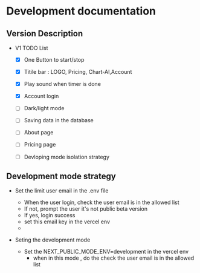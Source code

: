 # Development documentation

## Version Description
- V1 TODO List
    - [X] One Button to start/stop
    - [X] Titile bar : LOGO, Pricing, Chart-AI,Account
    - [X] Play sound when timer is done
    - [X] Account login 
    - [ ] Dark/light mode
    - [ ] Saving data in the database
    - [ ] About page
    - [ ] Pricing page 
    - [ ] Devloping mode isolation strategy
    





## Development mode strategy
- Set the limit user email in the .env file 
    - When the user login, check the user email is in the allowed list
    - If not, prompt the user it's not public beta version
    - If yes, login success
    - set this email key in the vercel env
    - 

- Seting the development mode
    - Set the NEXT_PUBLIC_MODE_ENV=development in the vercel env
        - when in this mode , do the check the user email is in the allowed list

